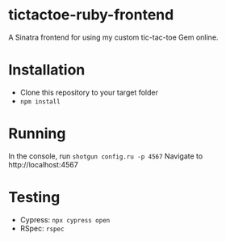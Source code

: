 # tictactoe-ruby-frontend
A Sinatra frontend for using my custom tic-tac-toe Gem online.

# Installation
- Clone this repository to your target folder
- `npm install`

# Running
In the console, run `shotgun config.ru -p 4567`
Navigate to http://localhost:4567

# Testing
- Cypress: `npx cypress open`
- RSpec: `rspec`